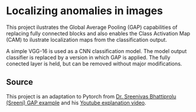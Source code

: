 # Localizing anomalies in images

This project ilustrates the Global Average Pooling (GAP) capabilities of replacing fully connected blocks and also enables the Class Activation Map (CAM) to ilustrate localization maps from the classification output.

A simple VGG-16 is used as a CNN classification model. The model output classifier is replaced by a version in which GAP is applied. The fully conected layer is held, but can be removed without major modifications. 

## Source

This project is an adaptation to Pytorch from [Dr. Sreenivas Bhattiprolu (Sreeni) GAP example](https://github.com/bnsreenu/python_for_microscopists/blob/master/261_global_average_pooling/261_global_average_pooling.py) and his [Youtube explanation video](https://www.youtube.com/watch?v=gNRVTCf6lvY). 